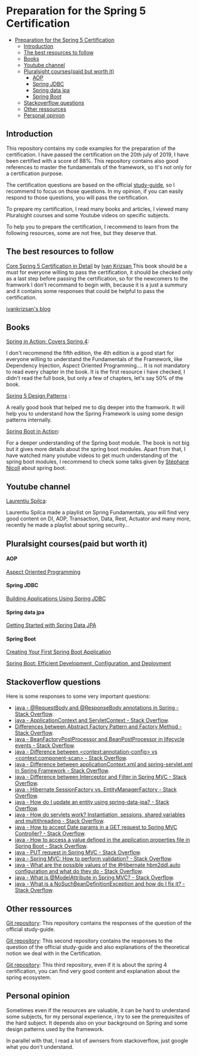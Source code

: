 # Preparation for the Spring 5 Certification 

- [Preparation for the Spring 5 Certification](#preparation-for-the-spring-5-certification)
  - [Introduction](#introduction)
  - [The best resources to follow](#the-best-resources-to-follow)
  - [Books](#books)
  - [Youtube channel](#youtube-channel)
  - [Pluralsight courses(paid but worth it)](#pluralsight-coursespaid-but-worth-it)
      - [AOP](#aop)
      - [Spring JDBC](#spring-jdbc)
      - [Spring data jpa](#spring-data-jpa)
      - [Spring Boot](#spring-boot)
  - [Stackoverflow questions](#stackoverflow-questions)
  - [Other ressources](#other-ressources)
  - [Personal opinion](#personal-opinion)

## Introduction

This repository contains my code examples for the preparation of the certification. I have passed the certification on the 20th july of 2019, I have been certified with a score of 88%. This repository contains also good references to master the fundamentals of the framework, so It's not only for a certification purpose.

The certification questions are based on the official [study-guide](https://d1fto35gcfffzn.cloudfront.net/academy/Spring-Professional-Certification-Study-Guide.pdf), so I recommend to focus on those questions. In my opinion, if you can easily respond to those questions, you will pass the certification.


To prepare my certification, I read many books and articles, I viewed many Pluralsight courses and some Youtube videos on specific subjects.

To help you to prepare the certification, I recommend to learn from the following resources, some are not free, but they deserve that.



## The best resources to follow
[Core Spring 5 Certification in Detail](https://leanpub.com/corespring5certificationindetail) by [Ivan Krizsan
](https://leanpub.com/u/ivan-krizsan)
This book should be a must for everyone willing to pass the certification, it should be checked only as a last step before passing the certification, so for the newcomers to the framwork I don't recommand to begin with, because it is a just a summury and it contains some responses that could be helpful to pass the certification.    

[ivankrizsan's blog](https://www.ivankrizsan.se/)


## Books

[Spring in Action: Covers Spring 4](https://www.amazon.com/Spring-Action-Covers-4/dp/161729120X/ref=sr_1_2?keywords=spring+in+action&qid=1570962746&sr=8-2):

I don't recommend the fifth edition, the 4th edition is a good start for everyone willing to understand the Fundamentals of the Framework, like Dependency Injection, Aspect Oriented Programming.... It is not mandatory to read every chapter in the book. It is the first resource i have checked, I didn't read the full book, but only a few of chapters, let's say 50% of the book.
 

[Spring 5 Design Patterns](https://www.amazon.com/Spring-Design-Patterns-application-development/dp/1788299450/ref=sr_1_1?crid=ZRVPY8S85GBD&keywords=spring+design+patterns&qid=1570962674&sprefix=spring+design+pa%2Caps%2C216&sr=8-1) :

A really good book that helped me to dig deeper into the framwork. It will help you to understand how the Spring Framework is using some design patterns internally.


[Spring Boot in Action](https://www.amazon.com/Spring-Boot-Action-Craig-Walls/dp/1617292540/ref=sr_1_2?qid=1570963413&refinements=p_27%3ACraig+Walls&s=books&sr=1-2&text=Craig+Walls):

For a deeper understanding of the Spring boot module. The book is not big but it gives more details about the spring boot modules. Apart from that, I have watched many youtube videos to get much understanding of the spring boot modules, I recommend to check some talks given by [Stéphane Nicoll](https://www.youtube.com/results?search_query=spring+boot+stephane+nicol) about spring boot.
 
## Youtube channel

[Laurentiu Spilca](https://www.youtube.com/channel/UC0z3MpVGrpSZzClXrYcZBfw):

 Laurentiu Spilca made a playlist on Spring Fundamentals, you will find very good content on DI, AOP, Transaction, Data, Rest, Actuator and many more, recently he made a playlist about spring security...

## Pluralsight courses(paid but worth it)

#### AOP
[Aspect Oriented Programming](https://app.pluralsight.com/library/courses/aspect-oriented-programming-spring-aspectj/table-of-contents)

#### Spring JDBC
[Building Applications Using Spring JDBC
](https://app.pluralsight.com/library/courses/building-applications-spring-jdbc/table-of-contents)

#### Spring data jpa
[Getting Started with Spring Data JPA](https://app.pluralsight.com/library/courses/spring-data-jpa-getting-started/table-of-contents)


#### Spring Boot
[Creating Your First Spring Boot Application](https://app.pluralsight.com/library/courses/spring-boot-first-application/table-of-contents)

[Spring Boot: Efficient Development, Configuration, and Deployment](https://app.pluralsight.com/library/courses/spring-boot-efficient-development-configuration-deployment/table-of-contents)



## Stackoverflow questions
Here is some responses to some very important questions:
- [java - @RequestBody and @ResponseBody annotations in Spring - Stack Overflow](https://stackoverflow.com/questions/11291933/requestbody-and-responsebody-annotations-in-spring).
- [java - ApplicationContext and ServletContext - Stack Overflow](https://stackoverflow.com/questions/31931848/applicationcontext-and-servletcontext).
- [Differences between Abstract Factory Pattern and Factory Method - Stack Overflow](https://stackoverflow.com/questions/5739611/differences-between-abstract-factory-pattern-and-factory-method).
- [java - BeanFactoryPostProcessor and BeanPostProcessor in lifecycle events - Stack Overflow](https://stackoverflow.com/questions/30455536/beanfactorypostprocessor-and-beanpostprocessor-in-lifecycle-events).
- [java - Difference between &lt;context:annotation-config&gt; vs &lt;context:component-scan&gt; - Stack Overflow](https://stackoverflow.com/questions/7414794/difference-between-contextannotation-config-vs-contextcomponent-scan).
- [java - Difference between applicationContext.xml and spring-servlet.xml in Spring Framework - Stack Overflow](https://stackoverflow.com/questions/3652090/difference-between-applicationcontext-xml-and-spring-servlet-xml-in-spring-frame).
- [java - Difference between Interceptor and Filter in Spring MVC - Stack Overflow](https://stackoverflow.com/questions/35856454/difference-between-interceptor-and-filter-in-spring-mvc/35856496).
- [java - Hibernate SessionFactory vs. EntityManagerFactory - Stack Overflow](https://stackoverflow.com/questions/5640778/hibernate-sessionfactory-vs-entitymanagerfactory).
- [java - How do I update an entity using spring-data-jpa? - Stack Overflow](https://stackoverflow.com/questions/11881479/how-do-i-update-an-entity-using-spring-data-jpa).
- [java - How do servlets work? Instantiation, sessions, shared variables and multithreading - Stack Overflow](https://stackoverflow.com/questions/3106452/how-do-servlets-work-instantiation-sessions-shared-variables-and-multithreadi).
- [java - How to accept Date params in a GET request to Spring MVC Controller? - Stack Overflow](https://stackoverflow.com/questions/15164864/how-to-accept-date-params-in-a-get-request-to-spring-mvc-controller).
- [java - How to access a value defined in the application.properties file in Spring Boot - Stack Overflow](https://stackoverflow.com/questions/30528255/how-to-access-a-value-defined-in-the-application-properties-file-in-spring-boot).
- [java - PUT request in Spring MVC - Stack Overflow](https://stackoverflow.com/questions/35878351/put-request-in-spring-mvc).
- [java - Spring MVC: How to perform validation? - Stack Overflow](https://stackoverflow.com/questions/12146298/spring-mvc-how-to-perform-validation).
- [java - What are the possible values of the #Hibernate hbm2ddl.auto configuration and what do they do - Stack Overflow](https://stackoverflow.com/questions/438146/what-are-the-possible-values-of-the-hibernate-hbm2ddl-auto-configuration-and-wh).
- [java - What is @ModelAttribute in Spring MVC? - Stack Overflow](https://stackoverflow.com/questions/3423262/what-is-modelattribute-in-spring-mvc).
- [java - What is a NoSuchBeanDefinitionException and how do I fix it? - Stack Overflow](https://stackoverflow.com/questions/39173982/what-is-a-nosuchbeandefinitionexception-and-how-do-i-fix-it).
 

## Other ressources
[Git repository](https://github.com/vshemyako/spring-certification-5.0): This repository contains the responses of the question of the official study-guide.

[Git repository](https://github.com/LinnykOleh/Spring): This second repository contains the responses to the question of the official study-guide and also explanations of the theoretical notion we deal with in the Certification.

[Git repository](https://github.com/vojtechruz/spring-core-cert-notes-4.2): This third repository, even if it is about the spring 4 certification, you can find very good content and explanation about the spring ecosystem.

## Personal opinion

Sometimes even if the resources are valuable, it can be hard to understand some subjects, for my personal experience, i try to see the prerequisites of the hard subject.
It depends also on your background on Spring and some design patterns used by the framework.

In parallel with that, I read a lot of awnsers from stackoverflow, just google what you don't understand.
